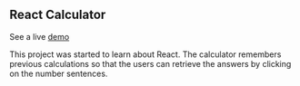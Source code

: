 ## React Calculator

See a live [demo](https://jae-huh.github.io/react-calculator/) 

This project was started to learn about React.
The calculator remembers previous calculations so that the users can retrieve the answers by clicking on the number sentences.
